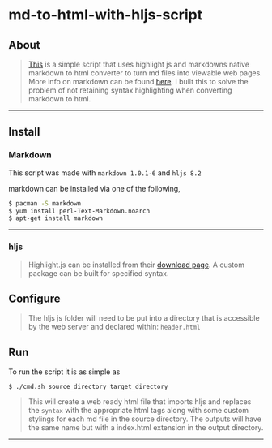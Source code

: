 # md-to-html-with-hljs-script

## About

> [This](http://github.com/pietdaniel/mdtohtml) is a simple script that uses highlight js and markdowns native markdown to html converter to turn md files into viewable web pages.
> More info on markdown can be found [here](http://daringfireball.net/projects/markdown/).
> I built this to solve the problem of not retaining syntax highlighting when converting markdown to html.

----------------

## Install

### Markdown

This script was made with ```markdown 1.0.1-6``` and ```hljs 8.2```

markdown can be installed via one of the following,

```sh
$ pacman -S markdown
$ yum install perl-Text-Markdown.noarch
$ apt-get install markdown
```

----------------
### hljs

> Highlight.js can be installed from their [download page](https://highlightjs.org/download/). A custom package can be built for specified syntax.


## Configure

> The hljs js folder will need to be put into a directory that is accessible by the web server and declared within: ```header.html```


## Run

To run the script it is as simple as

```
$ ./cmd.sh source_directory target_directory
```

> This will create a web ready html file that imports hljs and replaces the ```syntax``` with the appropriate html tags along with some custom stylings for each md file in the source directory. The outputs will have the same name but with a index.html extension in the output directory.

----------------

